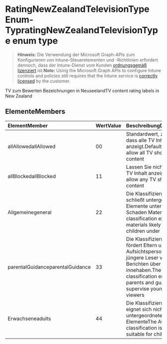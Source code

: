 # <a name="ratingnewzealandtelevisiontype-enum-type"></a><span data-ttu-id="3e65d-101">RatingNewZealandTelevisionType Enum-Typ</span><span class="sxs-lookup"><span data-stu-id="3e65d-101">ratingNewZealandTelevisionType enum type</span></span>

> <span data-ttu-id="3e65d-102">**Hinweis:** Die Verwendung der Microsoft Graph-APIs zum Konfigurieren von Intune-Steuerelementen und -Richtlinien erfordert dennoch, dass der Intune-Dienst vom Kunden [ordnungsgemäß lizenziert](https://go.microsoft.com/fwlink/?linkid=839381) ist.</span><span class="sxs-lookup"><span data-stu-id="3e65d-102">**Note:** Using the Microsoft Graph APIs to configure Intune controls and policies still requires that the Intune service is [correctly licensed](https://go.microsoft.com/fwlink/?linkid=839381) by the customer.</span></span>

<span data-ttu-id="3e65d-103">TV zum Bewerten Bezeichnungen in Neuseeland</span><span class="sxs-lookup"><span data-stu-id="3e65d-103">TV content rating labels in New Zealand</span></span>
## <a name="members"></a><span data-ttu-id="3e65d-104">Elemente</span><span class="sxs-lookup"><span data-stu-id="3e65d-104">Members</span></span>
|<span data-ttu-id="3e65d-105">Element</span><span class="sxs-lookup"><span data-stu-id="3e65d-105">Member</span></span>|<span data-ttu-id="3e65d-106">Wert</span><span class="sxs-lookup"><span data-stu-id="3e65d-106">Value</span></span>|<span data-ttu-id="3e65d-107">Beschreibung</span><span class="sxs-lookup"><span data-stu-id="3e65d-107">Description</span></span>|
|:---|:---|:---|
|<span data-ttu-id="3e65d-108">allAllowed</span><span class="sxs-lookup"><span data-stu-id="3e65d-108">allAllowed</span></span>|<span data-ttu-id="3e65d-109">0</span><span class="sxs-lookup"><span data-stu-id="3e65d-109">0</span></span>|<span data-ttu-id="3e65d-110">Standardwert, zulassen, dass alle TV Inhalt anzeigt.</span><span class="sxs-lookup"><span data-stu-id="3e65d-110">Default value, allow all TV shows content</span></span>|
|<span data-ttu-id="3e65d-111">allBlocked</span><span class="sxs-lookup"><span data-stu-id="3e65d-111">allBlocked</span></span>|<span data-ttu-id="3e65d-112">1</span><span class="sxs-lookup"><span data-stu-id="3e65d-112">1</span></span>|<span data-ttu-id="3e65d-113">Lassen Sie nicht, dass alle TV Inhalt anzeigt.</span><span class="sxs-lookup"><span data-stu-id="3e65d-113">Do not allow any TV shows content</span></span>|
|<span data-ttu-id="3e65d-114">Allgemeine</span><span class="sxs-lookup"><span data-stu-id="3e65d-114">general</span></span>|<span data-ttu-id="3e65d-115">2</span><span class="sxs-lookup"><span data-stu-id="3e65d-115">2</span></span>|<span data-ttu-id="3e65d-116">Die Klassifizierung G schließt untergeordnete Elemente unter 14 Schaden Materialien</span><span class="sxs-lookup"><span data-stu-id="3e65d-116">The G classification excludes materials likely to harm children under 14</span></span>|
|<span data-ttu-id="3e65d-117">parentalGuidance</span><span class="sxs-lookup"><span data-stu-id="3e65d-117">parentalGuidance</span></span>|<span data-ttu-id="3e65d-118">3</span><span class="sxs-lookup"><span data-stu-id="3e65d-118">3</span></span>|<span data-ttu-id="3e65d-119">Die Klassifizierung PGR fördert Eltern und Aufsichtspersonen jüngere Leser von Berichten über innehaben.</span><span class="sxs-lookup"><span data-stu-id="3e65d-119">The PGR classification encourages parents and guardians to supervise younger viewers</span></span>|
|<span data-ttu-id="3e65d-120">Erwachsene</span><span class="sxs-lookup"><span data-stu-id="3e65d-120">adults</span></span>|<span data-ttu-id="3e65d-121">4</span><span class="sxs-lookup"><span data-stu-id="3e65d-121">4</span></span>|<span data-ttu-id="3e65d-122">Die Klassifizierung AO eignet sich nicht für untergeordnete Elemente</span><span class="sxs-lookup"><span data-stu-id="3e65d-122">The AO classification is not suitable for children</span></span>|




